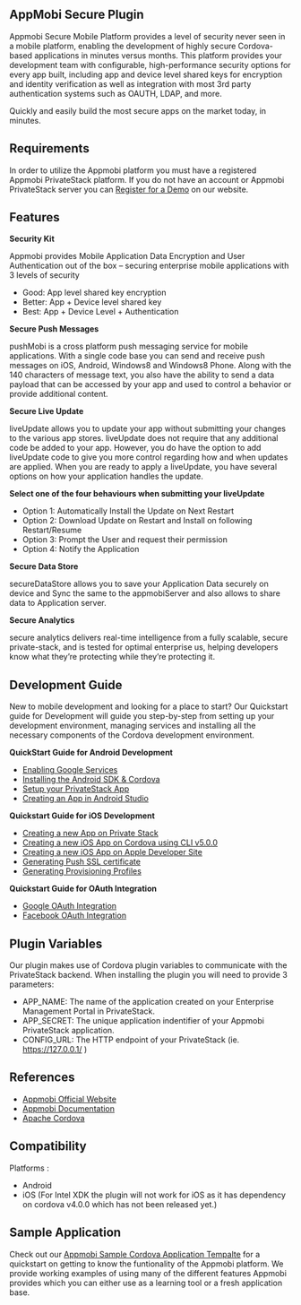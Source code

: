 **AppMobi Secure Plugin**
---------------------
Appmobi Secure Mobile Platform provides a level of security never seen in a mobile platform, enabling the development of highly secure Cordova-based applications in minutes versus months. This platform provides your development team with configurable, high-performance security options for every app built, including app and device level shared keys for encryption and identity verification as well as integration with most 3rd party authentication systems such as OAUTH, LDAP, and more.

Quickly and easily build the most secure apps on the market today, in minutes.

**Requirements**
--------
In order to utilize the Appmobi platform you must have a registered Appmobi PrivateStack platform.  If you do not have an account or Appmobi PrivateStack server you can [Register for a Demo](https://licensing.appmobi.com/demo/signup/) on our website.

**Features**
--------
**Security Kit**

Appmobi provides Mobile Application Data Encryption and User Authentication out of the box – securing enterprise mobile applications with 3 levels of security

 - Good: App level shared key encryption
 - Better: App + Device level shared key
 - Best: App + Device Level + Authentication
 
**Secure Push Messages**

pushMobi is a cross platform push messaging service for mobile applications. With a single code base you can send and receive push messages on iOS, Android, Windows8 and Windows8 Phone. Along with the 140 characters of message text, you also have the ability to send a data payload that can be accessed by your app and used to control a behavior or provide additional content.

**Secure Live Update**

liveUpdate allows you to update your app without submitting your changes to the various app stores. liveUpdate does not require that any additional code be added to your app. However, you do have the option to add liveUpdate code to give you more control regarding how and when updates are applied. When you are ready to apply a liveUpdate, you have several options on how your application handles the update.

**Select one of the four behaviours when submitting your liveUpdate**

- Option 1: Automatically Install the Update on Next Restart
- Option 2: Download Update on Restart and Install on following Restart/Resume
- Option 3: Prompt the User and request their permission
- Option 4: Notify the Application

**Secure Data Store**

secureDataStore allows you to save your Application Data securely on device and Sync the same to the appmobiServer and also allows to share data to Application server.

**Secure Analytics**

secure analytics delivers real-time intelligence from a fully scalable, secure private-stack, and is tested for optimal enterprise us, helping developers know what they’re protecting while they’re protecting it.

**Development Guide**
---------------------

New to mobile development and looking for a place to start? Our Quickstart guide for Development will guide you step-by-step from setting up your development environment, managing services and installing all the necessary components of the Cordova development environment.

**QuickStart Guide for Android Development**
 - [Enabling Google Services](https://docs.appmobi.com/guides/quickstart-android/index.html#enabling-google-services)
 - [Installing the Android SDK & Cordova](https://docs.appmobi.com/guides/quickstart-android/index.html#installing-the-android-sdk-cordova)
 - [Setup your PrivateStack App](https://docs.appmobi.com/guides/quickstart-android/index.html#setup-your-privatestack-app)
 - [Creating an App in Android Studio](https://docs.appmobi.com/guides/quickstart-android/index.html#creating-an-app-in-android-studio)

**Quickstart Guide for iOS Development**
-  [Creating a new App on Private Stack](https://docs.appmobi.com/guides/quickstart-ios/index.html#creating-a-new-app-on-private-stack) 
-  [Creating a new iOS App on Cordova using CLI v5.0.0](https://docs.appmobi.com/guides/quickstart-ios/index.html#creating-a-new-ios-app-on-cordova-using-cli-v5-0-0) 
-  [Creating a new iOS App on Apple Developer Site](https://docs.appmobi.com/guides/quickstart-ios/index.html#creating-a-new-ios-app-on-apple-developer-site) 
-  [Generating Push SSL certificate](https://docs.appmobi.com/guides/quickstart-ios/index.html#generating-push-ssl-certificate) 
-  [Generating Provisioning Profiles](https://docs.appmobi.com/guides/quickstart-ios/index.html#generating-provisioning-profiles) 

**Quickstart Guide for OAuth Integration**
 - [Google OAuth Integration](https://docs.appmobi.com/guides/quickstart-oauth/index.html#google-oauth-integration) 
 - [Facebook OAuth Integration](https://docs.appmobi.com/guides/quickstart-oauth/index.html#facebook-oauth-integration)

**Plugin Variables**
----------
Our plugin makes use of Cordova plugin variables to communicate with the PrivateStack backend.  When installing the plugin you will need to provide 3 parameters:

- APP_NAME: The name of the application created on your Enterprise Management Portal in PrivateStack.
- APP_SECRET: The unique application indentifier of your Appmobi PrivateStack application.
- CONFIG_URL: The HTTP endpoint of your PrivateStack (ie. https://127.0.0.1/ )

**References**
----------
 -  [Appmobi Official Website](https://www.appmobi.com/)
 -  [Appmobi Documentation](https://docs.appmobi.com/) 
 -  [Apache Cordova](https://cordova.apache.org/) 

**Compatibility**
----------
Platforms : 
- Android
- iOS (For Intel XDK the plugin will not work for iOS as it has dependency on cordova v4.0.0 which has not been released yet.)

**Sample Application**
----------
Check out our [Appmobi Sample Cordova Application Tempalte](https://github.com/appMobiGithub/sample-appmobi-privatestack) for a quickstart on getting to know the funtionality of the Appmobi platform.  We provide working examples of using many of the different features Appmobi provides which you can either use as a learning tool or a fresh application base.
